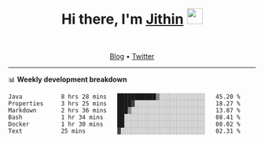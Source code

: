 <h1 align="center">Hi there, I'm <a href="https://jithset.github.io/" target="_blank">Jithin</a> <img
src="https://github.com/blackcater/blackcater/raw/main/images/Hi.gif" height="32" /></h1>

<br />

<p align="center">
  <a href="https://jithset.github.io">Blog</a> •
  <a href="https://twitter.com/jithset">Twitter</a>
</p>

---

📊 **Weekly development breakdown**

<!--START_SECTION:waka-->

```text
Java           8 hrs 28 mins   ███████████▒░░░░░░░░░░░░░   45.20 %
Properties     3 hrs 25 mins   ████▓░░░░░░░░░░░░░░░░░░░░   18.27 %
Markdown       2 hrs 36 mins   ███▒░░░░░░░░░░░░░░░░░░░░░   13.87 %
Bash           1 hr 34 mins    ██░░░░░░░░░░░░░░░░░░░░░░░   08.41 %
Docker         1 hr 30 mins    ██░░░░░░░░░░░░░░░░░░░░░░░   08.02 %
Text           25 mins         ▓░░░░░░░░░░░░░░░░░░░░░░░░   02.31 %
```

<!--END_SECTION:waka-->

